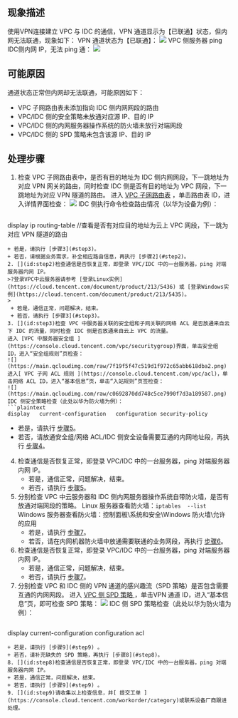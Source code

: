 ## 现象描述
使用VPN连接建立 VPC 与 IDC 的通信，VPN 通道显示为【已联通】状态，但内网无法联通，现象如下：
VPN 通道状态为【已联通】：
![](https://main.qcloudimg.com/raw/f4b080f601219303fab74ad4aa4ddc40.png)
VPC 侧服务器 ping IDC侧内网 IP，无法 ping 通：
![](https://main.qcloudimg.com/raw/5a4bf0112e8a761e80a69ab05031303c.png)

## 可能原因
通道状态正常但内网却无法联通，可能原因如下：
+ VPC 子网路由表未添加指向 IDC 侧内网网段的路由
+ VPC/IDC 侧的安全策略未放通对应源 IP、目的 IP
+ VPC/IDC 侧的内网服务器操作系统的防火墙未放行对端网段
+ VPC/IDC 侧的 SPD 策略未包含该源 IP、目的 IP

## 处理步骤
1. 检查 VPC 子网路由表中，是否有目的地址为 IDC 侧内网网段，下一跳地址为对应 VPN 网关的路由，同时检查 IDC 侧是否有目的地址为 VPC 网段，下一跳地址为对应 VPN 隧道的路由。
    进入 [VPC 子网路由表](https://console.cloud.tencent.com/vpc/route?fromNav) ，单击路由表 ID，进入详情界面检查：
	![](https://main.qcloudimg.com/raw/3cc1db15db0b2f669524a004087646ee.png)
  IDC 侧执行命令检查路由情况（以华为设备为例）：
	```plaintext
display ip routing-table     //查看是否有对应目的地址为云上 VPC 网段，下一跳为对应 VPN 隧道的路由
   ```
   + 若是，请执行 [步骤3](#step3)。
   + 若否，请根据业务需求，补全相应路由信息，再执行 [步骤2](#step2)。
2. [](id:step2)检查通信是否恢复正常，即登录 VPC/IDC 中的一台服务器，ping 对端服务器内网 IP。
>?登录VPC中云服务器请参考 [登录Linux实例](https://cloud.tencent.com/document/product/213/5436) 或 [登录Windows实例](https://cloud.tencent.com/document/product/213/5435)。
>
    + 若是，通信正常，问题解决，结束。
    + 若否，请执行 [步骤3](#step3)。
3. [](id:step3)检查 VPC 中服务器关联的安全组和子网关联的网络 ACL 是否放通来自云下 IDC 的流量，同时检查 IDC 侧是否放通来自云上 VPC 的流量。
进入 [VPC 中服务器安全组 ](https://console.cloud.tencent.com/vpc/securitygroup)界面，单击安全组 ID，进入“安全组规则”页检查：
![](https://main.qcloudimg.com/raw/7f19f5f47c519d1f972c65abb618dba2.png)
进入[ VPC 子网 ACL 规则 ](https://console.cloud.tencent.com/vpc/acl)，单击网络 ACL ID，进入“基本信息”页，单击“入站规则”页签检查：
 ![](https://main.qcloudimg.com/raw/c0692870dd748c5ce7990f7d3a189587.png)
 IDC 侧安全策略检查（此处以华为防火墙为例）：
   ```plaintext
display   current-configuration   configuration security-policy
   ```
  + 若是，请执行 [步骤5](#step5)。
  + 若否，请放通安全组/网络 ACL/IDC 侧安全设备需要互通的内网地址段，再执行 [步骤4](#step4)。
4. [](id:step4)检查通信是否恢复正常，即登录 VPC/IDC 中的一台服务器，ping 对端服务器内网 IP。
    + 若是，通信正常，问题解决，结束。
    + 若否，请执行 [步骤5](#step5)。
5. [](id:step5)分别检查 VPC 中云服务器和 IDC 侧内网服务器操作系统自带防火墙，是否有放通对端网段的策略。
   Linux 服务器查看防火墙：`iptables  --list`
   Windows 服务器查看防火墙：控制面板\系统和安全\Windows 防火墙\允许的应用
   + 若是，请执行 [步骤7](#step7)。
   + 若否，请在内网机器防火墙中放通需要联通的业务网段，再执行 [步骤6](#step6)。
6. [](id:step6)检查通信是否恢复正常，即登录 VPC/IDC 中的一台服务器，ping 对端服务器内网 IP。
   + 若是，通信正常，问题解决，结束。
   + 若否，请执行 [步骤7](#step7)。
7. [](id:step7)分别检查 VPC 和 IDC 侧的 VPN 通道的感兴趣流（SPD 策略）是否包含需要互通的内网网段。
   进入 [VPC 侧 SPD 策略 ](https://console.cloud.tencent.com/vpc/vpnConn?rid=1)，单击VPN 通道 ID，进入“基本信息”页，即可检查 SPD 策略：
	 ![](https://main.qcloudimg.com/raw/7be2d93e0b9384cf2761ecaadca54548.png)
  IDC 侧 SPD 策略检查（此处以华为防火墙为例）：
	```plaintext
display current-configuration configuration acl
   ```
   + 若是，请执行 [步骤9](#step9) 。
   + 若否，请补充缺失的 SPD 策略，再执行 [步骤8](#step8)。
8. [](id:step8)检查通信是否恢复正常，即登录 VPC/IDC 中的一台服务器，ping 对端服务器内网 IP。
   + 若是，通信正常，问题解决，结束。
   + 若否，请执行 [步骤9](#step9) 。
9. [](id:step9)请收集以上检查信息，并[ 提交工单 ](https://console.cloud.tencent.com/workorder/category)或联系设备厂商跟进处理。
